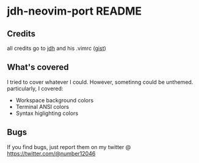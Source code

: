 # jdh-neovim-port README

## Credits

all credits go to [jdh](https://github.com/jdah) and his .vimrc ([gist](https://gist.github.com/jdah/4b4d98c2ced36eb07b017c4ae2c94bab))

## What's covered

I tried to cover whatever I could. However, sometinng could be unthemed. particularly, I covered:

- Workspace background colors
- Terminal ANSI colors
- Syntax higlighting colors

## Bugs

If you find bugs, just report them on my twitter @ https://twitter.com/@number12046

